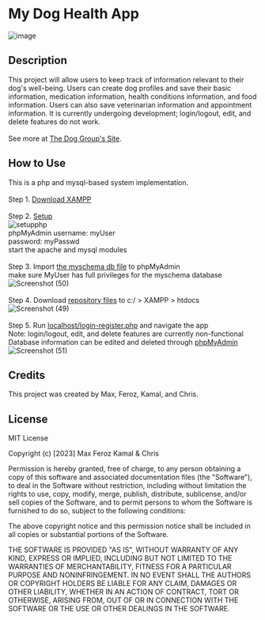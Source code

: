 # My Dog Health App

![image](https://user-images.githubusercontent.com/87254760/226127173-af2127bf-3554-43fc-892f-058471ac9092.png)

## Description
This project will allow users to keep track of information relevant to their dog's well-being. Users can create dog profiles and save their basic information, medication information, health conditions information, and food information. Users can also save veterinarian information and appointment information. It is currently undergoing development; login/logout, edit, and delete features do not work. <br><br>See more at <a href="https://dog6501.wordpress.com">The Dog Group's Site</a>.

## How to Use
This is a php and mysql-based system implementation.
<br><br>
Step 1. <a href="https://www.apachefriends.org/download.html">Download XAMPP</a>
<br><br>
Step 2. <a href="https://www.geeksforgeeks.org/how-to-run-php-programs/">Setup</a><br>![setupphp](https://user-images.githubusercontent.com/87254760/228097885-ee8f6bd2-c4b9-44bc-91ab-558e50bfdecf.png)
<br>
    phpMyAdmin  username: myUser <br>
                password: myPasswd<br>
    start the apache and mysql modules<br><br>
Step 3. Import <a href="https://github.com/maxaeon/MyDogHealth/blob/maxaeon-CR/db/myschema.sql">the myschema db file</a> to phpMyAdmin <br>
  make sure MyUser has full privileges for the myschema database<br>![Screenshot (50)](https://user-images.githubusercontent.com/87254760/228098359-d0e64986-3d1b-419e-a397-f887b29be68d.png)
<br><br>
Step 4. Download <a href="https://github.com/maxaeon/MyDogHealth">repository files</a> to c:/ > XAMPP > htdocs<br>![Screenshot (49)](https://user-images.githubusercontent.com/87254760/228098185-32b04bab-5956-4480-a37e-1592774faf7b.png)
<br><br>
Step 5. Run <a href="http://localhost/login-register.php">localhost/login-register.php</a> and navigate the app <br>Note: login/logout, edit, and delete features are currently non-functional<br>Database information can be edited and deleted through <a href="http://localhost/phpmyadmin/index.php">phpMyAdmin</a><br>![Screenshot (51)](https://user-images.githubusercontent.com/87254760/228098857-d6fa43e1-1e86-413a-a567-757e18bafb1d.png)


## Credits
This project was created by Max, Feroz, Kamal, and Chris. 

## License
MIT License

Copyright (c) [2023] Max Feroz Kamal & Chris

Permission is hereby granted, free of charge, to any person obtaining a copy of this software and associated documentation files (the "Software"), to deal in the Software without restriction, including without limitation the rights to use, copy, modify, merge, publish, distribute, sublicense, and/or sell copies of the Software, and to permit persons to whom the Software is furnished to do so, subject to the following conditions:

The above copyright notice and this permission notice shall be included in all copies or substantial portions of the Software.

THE SOFTWARE IS PROVIDED "AS IS", WITHOUT WARRANTY OF ANY KIND, EXPRESS OR IMPLIED, INCLUDING BUT NOT LIMITED TO THE WARRANTIES OF MERCHANTABILITY, FITNESS FOR A PARTICULAR PURPOSE AND NONINFRINGEMENT. IN NO EVENT SHALL THE AUTHORS OR COPYRIGHT HOLDERS BE LIABLE FOR ANY CLAIM, DAMAGES OR OTHER LIABILITY, WHETHER IN AN ACTION OF CONTRACT, TORT OR OTHERWISE, ARISING FROM, OUT OF OR IN CONNECTION WITH THE SOFTWARE OR THE USE OR OTHER DEALINGS IN THE SOFTWARE.
